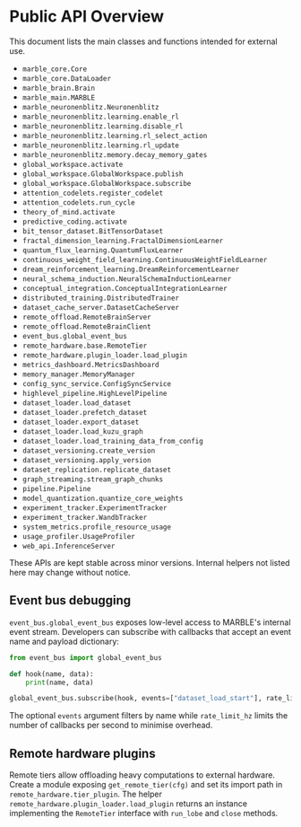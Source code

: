 # Public API Overview

This document lists the main classes and functions intended for external use.

- `marble_core.Core`
- `marble_core.DataLoader`
- `marble_brain.Brain`
- `marble_main.MARBLE`
- `marble_neuronenblitz.Neuronenblitz`
- `marble_neuronenblitz.learning.enable_rl`
- `marble_neuronenblitz.learning.disable_rl`
- `marble_neuronenblitz.learning.rl_select_action`
- `marble_neuronenblitz.learning.rl_update`
- `marble_neuronenblitz.memory.decay_memory_gates`
- `global_workspace.activate`
- `global_workspace.GlobalWorkspace.publish`
- `global_workspace.GlobalWorkspace.subscribe`
- `attention_codelets.register_codelet`
- `attention_codelets.run_cycle`
- `theory_of_mind.activate`
- `predictive_coding.activate`
- `bit_tensor_dataset.BitTensorDataset`
- `fractal_dimension_learning.FractalDimensionLearner`
- `quantum_flux_learning.QuantumFluxLearner`
- `continuous_weight_field_learning.ContinuousWeightFieldLearner`
- `dream_reinforcement_learning.DreamReinforcementLearner`
- `neural_schema_induction.NeuralSchemaInductionLearner`
- `conceptual_integration.ConceptualIntegrationLearner`
- `distributed_training.DistributedTrainer`
- `dataset_cache_server.DatasetCacheServer`
- `remote_offload.RemoteBrainServer`
- `remote_offload.RemoteBrainClient`
- `event_bus.global_event_bus`
- `remote_hardware.base.RemoteTier`
- `remote_hardware.plugin_loader.load_plugin`
- `metrics_dashboard.MetricsDashboard`
- `memory_manager.MemoryManager`
- `config_sync_service.ConfigSyncService`
- `highlevel_pipeline.HighLevelPipeline`
- `dataset_loader.load_dataset`
- `dataset_loader.prefetch_dataset`
- `dataset_loader.export_dataset`
- `dataset_loader.load_kuzu_graph`
- `dataset_loader.load_training_data_from_config`
- `dataset_versioning.create_version`
- `dataset_versioning.apply_version`
- `dataset_replication.replicate_dataset`
- `graph_streaming.stream_graph_chunks`
- `pipeline.Pipeline`
- `model_quantization.quantize_core_weights`
- `experiment_tracker.ExperimentTracker`
- `experiment_tracker.WandbTracker`
- `system_metrics.profile_resource_usage`
- `usage_profiler.UsageProfiler`
- `web_api.InferenceServer`

These APIs are kept stable across minor versions. Internal helpers not listed here may change without notice.

## Event bus debugging

`event_bus.global_event_bus` exposes low-level access to MARBLE's internal
event stream. Developers can subscribe with callbacks that accept an event name
and payload dictionary:

```python
from event_bus import global_event_bus

def hook(name, data):
    print(name, data)

global_event_bus.subscribe(hook, events=["dataset_load_start"], rate_limit_hz=1)
```

The optional `events` argument filters by name while `rate_limit_hz` limits the
number of callbacks per second to minimise overhead.

## Remote hardware plugins

Remote tiers allow offloading heavy computations to external hardware. Create a
module exposing ``get_remote_tier(cfg)`` and set its import path in
``remote_hardware.tier_plugin``. The helper ``remote_hardware.plugin_loader.load_plugin``
returns an instance implementing the ``RemoteTier`` interface with
``run_lobe`` and ``close`` methods.
